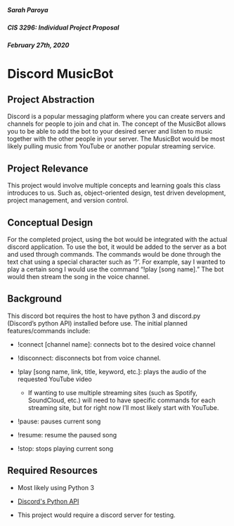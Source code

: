 ##### Sarah Paroya
##### CIS 3296: Individual Project Proposal
##### February 27th, 2020
# Discord MusicBot

## Project Abstraction
Discord is a popular messaging platform where you can create servers and channels for people to join and chat in. The concept of the MusicBot allows you to be able to add the bot to your desired server and listen to music together with the other people in your server. The MusicBot would be most likely pulling music from YouTube or another popular streaming service. 

## Project Relevance
This project would involve multiple concepts and learning goals this class introduces to us. Such as, object-oriented design, test driven development, project management, and version control. 
## Conceptual Design
For the completed project, using the bot would be integrated with the actual discord application. To use the bot, it would be added to the server as a bot and used through commands. The commands would be done through the text chat using a special character such as ‘?’. For example, say I wanted to play a certain song I would use the command “!play [song name].” The bot would then stream the song in the voice channel. 
## Background
This discord bot requires the host to have python 3 and discord.py (Discord’s python API) installed before use. The initial planned features/commands include:
- !connect [channel name]: connects bot to the desired voice channel <p>
- !disconnect: disconnects bot from voice channel. <p>
- !play [song name, link, title, keyword, etc.]: plays the audio of the requested YouTube video<p>
  - If wanting to use multiple streaming sites (such as Spotify, SoundCloud, etc.) will need to have specific commands for each streaming site, but for right now I’ll most likely start with YouTube. <p>
- !pause: pauses current song<p>
- !resume: resume the paused song<p>
- !stop: stops playing current song<p>
## Required Resources
- Most likely using Python 3 <p>
-  [Discord's Python API](https://discordpy.readthedocs.io/en/latest/ "Discords Python API") <p>
- This project would require a discord server for testing.
